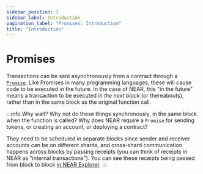 ```yaml
---
sidebar_position: 1
sidebar_label: Introduction
pagination_label: "Promises: Introduction"
title: "Introduction"
---
```


# Promises

Transactions can be sent asynchronously from a contract through a [`Promise`](https://developer.mozilla.org/en-US/docs/Web/JavaScript/Reference/Global_Objects/Promise). Like Promises in many programming languages, these will cause code to be executed in the future. In the case of NEAR, this "in the future" means a transaction to be executed _in the next block_ (or thereabouts), rather than in the same block as the original function call.

:::info Why wait?
Why not do these things synchronously, in the same block when the function is called? Why does NEAR require a `Promise` for sending tokens, or creating an account, or deploying a contract?

They need to be scheduled in separate blocks since sender and receiver accounts can be on different shards, and cross-shard communication happens across blocks by passing receipts (you can think of receipts in NEAR as "internal transactions"). You can see these receipts being passed from block to block [in NEAR Explorer](https://explorer.near.org/transactions/36n3tBNiF497Tm9mijEpsCUvejL8mBYF1CEWthCnY8FV).
:::
